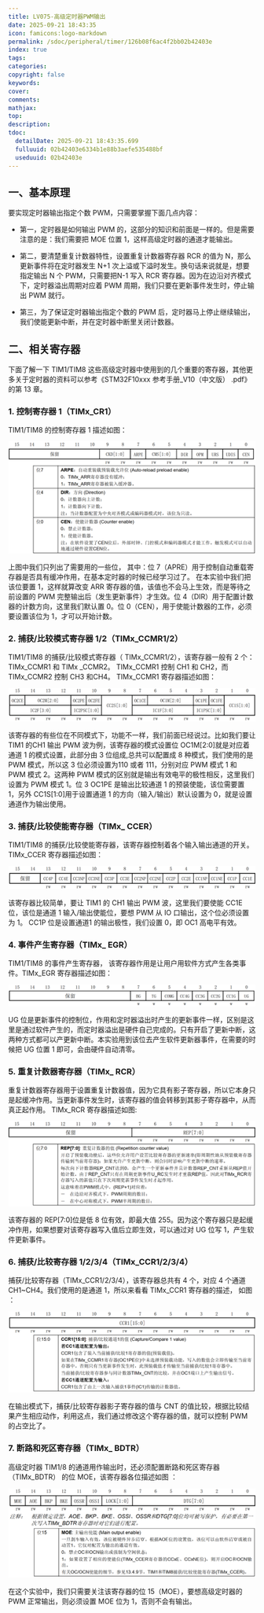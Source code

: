 ```yaml
---
title: LV075-高级定时器PWM输出
date: 2025-09-21 18:43:35
icon: famicons:logo-markdown
permalink: /sdoc/peripheral/timer/126b08f6ac4f2bb02b42403e
index: true
tags:
categories:
copyright: false
keywords:
cover:
comments:
mathjax:
top:
description:
tdoc:
  detailDate: 2025-09-21 18:43:35.699
  fulluuid: 02b42403e6334b1e88b3aefe535488bf
  useduuid: 02b42403e
---
```


<!-- more -->

## 一、基本原理

要实现定时器输出指定个数 PWM，只需要掌握下面几点内容：

- 第一，定时器是如何输出 PWM 的，这部分的知识和前面是一样的。但是需要注意的是：我们需要把 MOE 位置 1，这样高级定时器的通道才能输出。

- 第二，要清楚重复计数器特性，设置重复计数器寄存器 RCR 的值为 N，那么更新事件将在定时器发生 N+1 次上溢或下溢时发生。换句话来说就是，想要指定输出 N 个 PWM，只需要把N-1 写入 RCR 寄存器。因为在边沿对齐模式下，定时器溢出周期对应着 PWM 周期，我们只要在更新事件发生时，停止输出 PWM 就行。

- 第三，为了保证定时器输出指定个数的 PWM 后，定时器马上停止继续输出，我们使能更新中断，并在定时器中断里关闭计数器。  

## 二、相关寄存器

下面了解一下 TIM1/TIM8 这些高级定时器中使用到的几个重要的寄存器，其他更多关于定时器的资料可以参考《STM32F10xxx 参考手册_V10（中文版） .pdf》 的第 13 章。  

### 1. 控制寄存器 1（TIMx_CR1）

TIM1/TIM8 的控制寄存器 1 描述如图：

<img src="./LV075-高级定时器PWM输出/img/image-20240114125720472.png" alt="image-20240114125720472" style="zoom:50%;" />

上图中我们只列出了需要用的一些位， 其中：位 7（APRE）用于控制自动重载寄存器是否具有缓冲作用，在基本定时器的时候已经学习过了。 在本实验中我们把该位要置 1，这样就算改变 ARR 寄存器的值，该值也不会马上生效，而是等待之前设置的 PWM 完整输出后（发生更新事件）才生效。位 4（DIR）用于配置计数器的计数方向，这里我们默认置 0。位 0（CEN），用于使能计数器的工作，必须要设置该位为 1，才可以开始计数。  

### 2. 捕获/比较模式寄存器 1/2（TIMx_CCMR1/2）

TIM1/TIM8 的捕获/比较模式寄存器（ TIMx_CCMR1/2），该寄存器一般有 2 个： TIMx_CCMR1 和 TIMx _CCMR2。 TIMx_CCMR1 控制 CH1 和 CH2，而 TIMx_CCMR2 控制 CH3 和CH4。 TIMx_CCMR1 寄存器描述如图：

<img src="./LV075-高级定时器PWM输出/img/image-20240114125822967.png" alt="image-20240114125822967" style="zoom:50%;" />

该寄存器的有些位在不同模式下，功能不一样，我们前面已经说过。比如我们要让 TIM1 的CH1 输出 PWM 波为例，该寄存器的模式设置位 OC1M[2:0]就是对应着通道 1 的模式设置，此部分由 3 位组成,总共可以配置成 8 种模式，我们使用的是 PWM 模式，所以这 3 位必须设置为110 或者 111，分别对应 PWM 模式 1 和 PWM 模式 2。这两种 PWM 模式的区别就是输出有效电平的极性相反，这里我们设置为 PWM 模式 1。位 3 OC1PE 是输出比较通道 1 的预装使能，该位需要置 1，另外 CC1S[1:0]用于设置通道 1 的方向（输入/输出）默认设置为 0，就是设置通道作为输出使用。  

### 3. 捕获/比较使能寄存器（TIMx_ CCER）

TIM1/TIM8 的捕获/比较使能寄存器，该寄存器控制着各个输入输出通道的开关。TIMx_CCER 寄存器描述如图：

<img src="./LV075-高级定时器PWM输出/img/image-20240114125901264.png" alt="image-20240114125901264" style="zoom:50%;" />

该寄存器比较简单，要让 TIM1 的 CH1 输出 PWM 波，这里我们要使能 CC1E 位，该位是通道 1 输入/输出使能位，要想 PWM 从 IO 口输出，这个位必须设置为 1。 CC1P 位是设置通道1 的输出极性，我们设置 0，即 OC1 高电平有效。  

### 4. 事件产生寄存器（TIMx_ EGR）

TIM1/TIM8 的事件产生寄存器， 该寄存器作用是让用户用软件方式产生各类事件。TIMx_EGR 寄存器描述如图：

<img src="./LV075-高级定时器PWM输出/img/image-20240114125944586.png" alt="image-20240114125944586" style="zoom:50%;" />

UG 位是更新事件的控制位，作用和定时器溢出时产生的更新事件一样，区别是这里是通过软件产生的，而定时器溢出是硬件自己完成的。只有开启了更新中断，这两种方式都可以产更新中断。本实验用到该位去产生软件更新器事件，在需要的时候把 UG 位置 1 即可，会由硬件自动清零。

### 5. 重复计数器寄存器（TIMx_ RCR）

重复计数器寄存器用于设置重复计数器值，因为它具有影子寄存器，所以它本身只是起缓冲作用。当更新事件发生时，该寄存器的值会转移到其影子寄存器中，从而真正起作用。 TIMx_RCR 寄存器描述如图:

<img src="./LV075-高级定时器PWM输出/img/image-20240114130039912.png" alt="image-20240114130039912" style="zoom:50%;" />

该寄存器的 REP[7:0]位是低 8 位有效，即最大值 255。因为这个寄存器只是起缓冲作用，如果想要对该寄存器写入值后立即生效，可以通过对 UG 位写 1，产生软件更新事件。  

### 6. 捕获/比较寄存器 1/2/3/4（TIMx_CCR1/2/3/4）  

捕获/比较寄存器（TIMx_CCR1/2/3/4），该寄存器总共有 4 个，对应 4 个通道 CH1~CH4。我们使用的是通道 1，所以来看看 TIMx_CCR1 寄存器的描述， 如图 ：

<img src="./LV075-高级定时器PWM输出/img/image-20240114130130529.png" alt="image-20240114130130529" style="zoom:50%;" />

在输出模式下，捕获/比较寄存器影子寄存器的值与 CNT 的值比较，根据比较结果产生相应动作，利用这点，我们通过修改这个寄存器的值，就可以控制 PWM 的占空比了。  

### 7. 断路和死区寄存器（TIMx_ BDTR）  

高级定时器 TIM1/8 的通道用作输出时，还必须配置断路和死区寄存器（TIMx_BDTR） 的位 MOE，该寄存器各位描述如图 ：

<img src="./LV075-高级定时器PWM输出/img/image-20240114130200927.png" alt="image-20240114130200927" style="zoom:50%;" />

在这个实验中，我们只需要关注该寄存器的位 15（MOE），要想高级定时器的 PWM 正常输出，则必须设置 MOE 位为 1，否则不会有输出。
